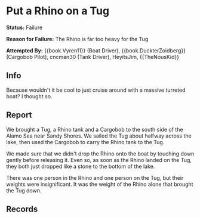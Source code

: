 # Put a Rhino on a Tug
**Status:** <span class="status failure">Failure</span>

**Reason for Failure:** The Rhino is far too heavy for the Tug

**Attempted By:** {{book.Vyren11}} (Boat Driver), {{book.DuckterZoidberg}} (Cargobob Pilot), <span>cncman30</span> (Tank Driver), <span>HeyitsJim</span>, {{TheNousKid}}


## Info
Because wouldn't it be cool to just cruise around with a massive turreted boat? I thought so. 

## Report
We brought a Tug, a Rhino tank and a Cargobob to the south side of the Alamo Sea near Sandy Shores. We sailed the Tug about halfway across the lake, then used the Cargobob to carry the Rhino tank to the Tug. 

We made sure that we didn't drop the Rhino onto the boat by touching down gently before releasing it. Even so, as soon as the Rhino landed on the Tug, they both just dropped like a stone to the bottom of the lake. 

There was one person in the Rhino and one person on the Tug, but their weights were insignificant. It was the weight of the Rhino alone that brought the Tug down. 


## Records
<!-- hopefully my recordings of this SCIENCE project are still around... -->